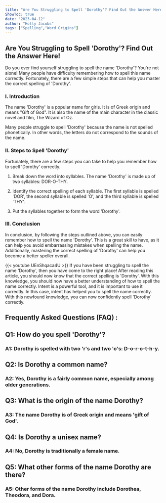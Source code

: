 ```yaml
---
title: "Are You Struggling to Spell 'Dorothy'? Find Out the Answer Here!"
ShowToc: true 
date: "2023-04-12"
author: "Holly Jacobs" 
tags: ["Spelling","Word Origins"]
---
```

## Are You Struggling to Spell 'Dorothy'? Find Out the Answer Here!

Do you ever find yourself struggling to spell the name 'Dorothy'? You're not alone! Many people have difficulty remembering how to spell this name correctly. Fortunately, there are a few simple steps that can help you master the correct spelling of 'Dorothy'.

### I. Introduction

The name 'Dorothy' is a popular name for girls. It is of Greek origin and means "Gift of God". It is also the name of the main character in the classic novel and film, The Wizard of Oz.

Many people struggle to spell 'Dorothy' because the name is not spelled phonetically. In other words, the letters do not correspond to the sounds of the name.

### II. Steps to Spell 'Dorothy'

Fortunately, there are a few steps you can take to help you remember how to spell 'Dorothy' correctly.

1. Break down the word into syllables. The name 'Dorothy' is made up of two syllables: DOR-O-THY.

2. Identify the correct spelling of each syllable. The first syllable is spelled 'DOR', the second syllable is spelled 'O', and the third syllable is spelled 'THY'.

3. Put the syllables together to form the word 'Dorothy'.

### III. Conclusion

In conclusion, by following the steps outlined above, you can easily remember how to spell the name 'Dorothy'. This is a great skill to have, as it can help you avoid embarrassing mistakes when spelling the name. Additionally, mastering the correct spelling of 'Dorothy' can help you become a better speller overall.

{{< youtube UEnShqaca4U >}} 
If you have been struggling to spell the name 'Dorothy', then you have come to the right place! After reading this article, you should now know that the correct spelling is 'Dorothy'. With this knowledge, you should now have a better understanding of how to spell the name correctly. Intent is a powerful tool, and it is important to use it correctly. In this case, intent has helped you to spell the name correctly. With this newfound knowledge, you can now confidently spell 'Dorothy' correctly.

## Frequently Asked Questions (FAQ) :
<h2>Q1: How do you spell 'Dorothy'?</h2>

<h3>A1: Dorothy is spelled with two 'r's and two 'o's: D-o-r-o-t-h-y.</h3>

<h2>Q2: Is Dorothy a common name?</h2>

<h3>A2: Yes, Dorothy is a fairly common name, especially among older generations.</h3>

<h2>Q3: What is the origin of the name Dorothy?</h2>

<h3>A3: The name Dorothy is of Greek origin and means 'gift of God'.</h3>

<h2>Q4: Is Dorothy a unisex name?</h2>

<h3>A4: No, Dorothy is traditionally a female name.</h3>

<h2>Q5: What other forms of the name Dorothy are there?</h2>

<h3>A5: Other forms of the name Dorothy include Dorothea, Theodora, and Dora.</h3>





